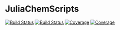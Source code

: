 # JuliaChemScripts

[![Build Status](https://travis-ci.com/caprilesport/JuliaChemScripts.jl.svg?branch=master)](https://travis-ci.com/caprilesport/JuliaChemScripts.jl)
[![Build Status](https://ci.appveyor.com/api/projects/status/github/caprilesport/JuliaChemScripts.jl?svg=true)](https://ci.appveyor.com/project/caprilesport/JuliaChemScripts-jl)
[![Coverage](https://codecov.io/gh/caprilesport/JuliaChemScripts.jl/branch/master/graph/badge.svg)](https://codecov.io/gh/caprilesport/JuliaChemScripts.jl)
[![Coverage](https://coveralls.io/repos/github/caprilesport/JuliaChemScripts.jl/badge.svg?branch=master)](https://coveralls.io/github/caprilesport/JuliaChemScripts.jl?branch=master)
